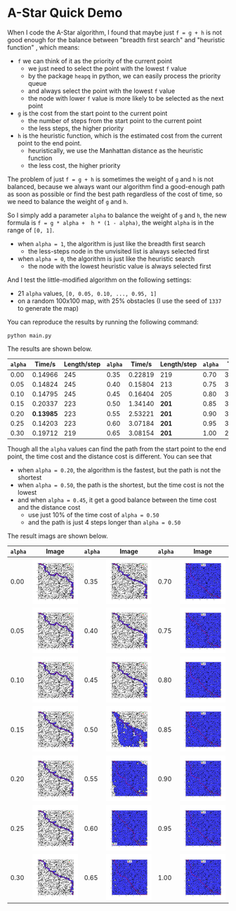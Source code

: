 # A-Star Quick Demo

When I code the A-Star algorithm, I found that maybe just `f = g + h` is not good enough for the balance between "breadth first search" and "heuristic function" , which means:

- `f` we can think of it as the priority of the current point
  - we just need to select the point with the lowest `f` value
  - by the package `heapq` in python, we can easily process the priority queue
  - and always select the point with the lowest `f` value
  - the node with lower `f` value is more likely to be selected as the next point
- `g` is the cost from the start point to the current point
  - the number of steps from the start point to the current point
  - the less steps, the higher priority
- `h` is the heuristic function, which is the estimated cost from the current point to the end point.
  - heuristically, we use the Manhattan distance as the heuristic function
  - the less cost, the higher priority

The problem of just `f = g + h` is sometimes the weight of `g` and `h` is not balanced, because we always want our algorithm find a good-enough path as soon as possible or find the best path regardless of the cost of time, so we need to balance the weight of `g` and `h`.

So I simply add a parameter `alpha` to balance the weight of `g` and `h`, the new formula is `f = g * alpha +  h * (1 - alpha)`, the weight `alpha` is in the range of `[0, 1]`.

- when `alpha = 1`, the algorithm is just like the breadth first search
  - the less-steps node in the unvisited list is always selected first
- when `alpha = 0`, the algorithm is just like the heuristic search
  - the node with the lowest heuristic value is always selected first

And I test the little-modified algorithm on the following settings:

- 21 `alpha` values, `[0, 0.05, 0.10, ..., 0.95, 1]`
- on a random 100x100 map, with 25% obstacles (I use the seed of `1337` to generate the map)

You can reproduce the results by running the following command:

```shell
python main.py
```

The results are shown below.

| `alpha` |  Time/s | Length/step | `alpha` |  Time/s | Length/step | `alpha` |  Time/s | Length/step |
| ------- | ------- | ----------- | ------- | ------- | ----------- | ------- | ------- | ----------- |
| 0.00    | 0.14966 | 245         | 0.35    | 0.22819 | 219         | 0.70    | 3.09626 | **201**         |
| 0.05    | 0.14824 | 245         | 0.40    | 0.15804 | 213         | 0.75    | 3.06603 | **201**         |
| 0.10    | 0.14795 | 245         | 0.45    | 0.16404 | 205         | 0.80    | 3.06557 | **201**         |
| 0.15    | 0.20337 | 223         | 0.50    | 1.34140 | **201**         | 0.85    | 3.08679 | **201**         |
| 0.20    | **0.13985** | 223         | 0.55    | 2.53221 | **201**         | 0.90    | 3.06253 | **201**         |
| 0.25    | 0.14203 | 223         | 0.60    | 3.07184 | **201**         | 0.95    | 3.08335 | **201**         |
| 0.30    | 0.19712 | 219         | 0.65    | 3.08154 | **201**         | 1.00    | 2.55288 | **201**         |

Though all the `alpha` values can find the path from the start point to the end point, the time cost and the distance cost is different. You can see that

- when `alpha = 0.20`, the algorithm is the fastest, but the path is not the shortest
- when `alpha = 0.50`, the path is the shortest, but the time cost is not the lowest
- and when `alpha = 0.45`, it get a good balance between the time cost and the distance cost
  - use just 10% of the time cost of `alpha = 0.50`
  - and the path is just 4 steps longer than `alpha = 0.50`

The result imags are shown below.

| `alpha` | Image | `alpha` | Image | `alpha` | Image |
| ------- | ----- | ------- | ----- | ------- | ----- |
| 0.00    | ![0.00](./images/astar_0.00.png) | 0.35    | ![0.35](./images/astar_0.35.png) | 0.70    | ![0.70](./images/astar_0.70.png) |
| 0.05    | ![0.05](./images/astar_0.05.png) | 0.40    | ![0.40](./images/astar_0.40.png) | 0.75    | ![0.75](./images/astar_0.75.png) |
| 0.10    | ![0.10](./images/astar_0.10.png) | 0.45    | ![0.45](./images/astar_0.45.png) | 0.80    | ![0.80](./images/astar_0.80.png) |
| 0.15    | ![0.15](./images/astar_0.15.png) | 0.50    | ![0.50](./images/astar_0.50.png) | 0.85    | ![0.85](./images/astar_0.85.png) |
| 0.20    | ![0.20](./images/astar_0.20.png) | 0.55    | ![0.55](./images/astar_0.55.png) | 0.90    | ![0.90](./images/astar_0.90.png) |
| 0.25    | ![0.25](./images/astar_0.25.png) | 0.60    | ![0.60](./images/astar_0.60.png) | 0.95    | ![0.95](./images/astar_0.95.png) |
| 0.30    | ![0.30](./images/astar_0.30.png) | 0.65    | ![0.65](./images/astar_0.65.png) | 1.00    | ![1.00](./images/astar_1.00.png) |
